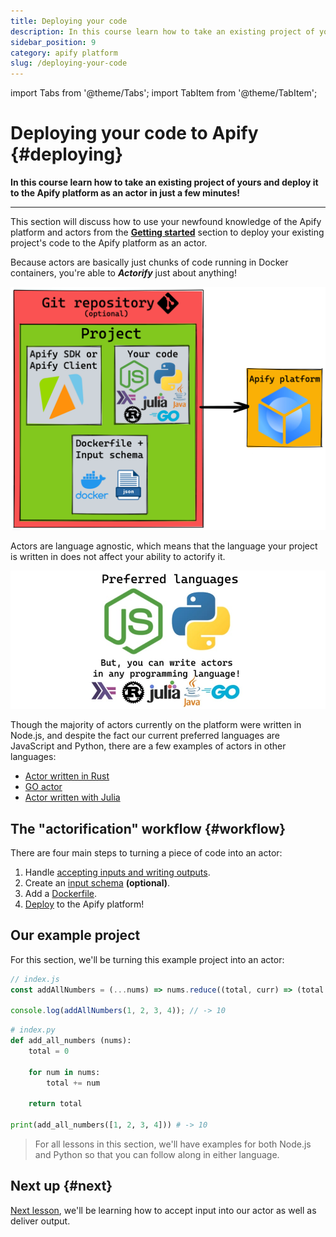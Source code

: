 ```yaml
---
title: Deploying your code
description: In this course learn how to take an existing project of yours and deploy it to the Apify platform as an actor in just a few minutes!
sidebar_position: 9
category: apify platform
slug: /deploying-your-code
---
```


import Tabs from '@theme/Tabs';
import TabItem from '@theme/TabItem';

# Deploying your code to Apify {#deploying}

**In this course learn how to take an existing project of yours and deploy it to the Apify platform as an actor in just a few minutes!**

---

This section will discuss how to use your newfound knowledge of the Apify platform and actors from the [**Getting started**](../getting_started/index.md) section to deploy your existing project's code to the Apify platform as an actor.

Because actors are basically just chunks of code running in Docker containers, you're able to **_Actorify_** just about anything!

![The deployment workflow](../../images/deployment-workflow.png)

Actors are language agnostic, which means that the language your project is written in does not affect your ability to actorify it.

![Supported languages](../../images/supported-languages.jpg)

Though the majority of actors currently on the platform were written in Node.js, and despite the fact our current preferred languages are JavaScript and Python, there are a few examples of actors in other languages:

- [Actor written in Rust](https://apify.com/lukaskrivka/rust-actor-example)
- [GO actor](https://apify.com/jirimoravcik/go-actor-example)
- [Actor written with Julia](https://apify.com/jirimoravcik/julia-actor-example)

## The "actorification" workflow {#workflow}

There are four main steps to turning a piece of code into an actor:

1. Handle [accepting inputs and writing outputs](./inputs_outputs.md).
2. Create an [input schema](./input_schema.md) **(optional)**.
3. Add a [Dockerfile](./docker_file.md).
4. [Deploy](./deploying.md) to the Apify platform!

## Our example project

For this section, we'll be turning this example project into an actor:

<Tabs groupId="main">
<TabItem value="JavaScript" label="JavaScript">

```javascript
// index.js
const addAllNumbers = (...nums) => nums.reduce((total, curr) => (total + curr), 0);

console.log(addAllNumbers(1, 2, 3, 4)); // -> 10
```

</TabItem>
<TabItem value="Python" label="Python">

```python
# index.py
def add_all_numbers (nums):
    total = 0

    for num in nums:
        total += num

    return total

print(add_all_numbers([1, 2, 3, 4])) # -> 10

```

</TabItem>
</Tabs>

> For all lessons in this section, we'll have examples for both Node.js and Python so that you can follow along in either language.

<!-- We've pushed this code to GitHub and are ready to turn it into an actor that takes any number of integers as input, adds them all up, then stores the solution as its output. -->

## Next up {#next}

[Next lesson](./inputs_outputs.md), we'll be learning how to accept input into our actor as well as deliver output.
